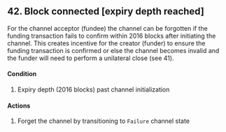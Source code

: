 ## 42. Block connected [expiry depth reached]

For the channel acceptor (fundee) the channel can be forgotten if the funding transaction fails to confirm within 2016 blocks after initiating the channel. This creates incentive for the creator (funder) to ensure the funding transaction is confirmed or else the channel becomes invalid and the funder will need to perform a unilateral close (see 41).

#### Condition

1. Expiry depth (2016 blocks) past channel initialization

#### Actions

1. Forget the channel by transitioning to `Failure` channel state
